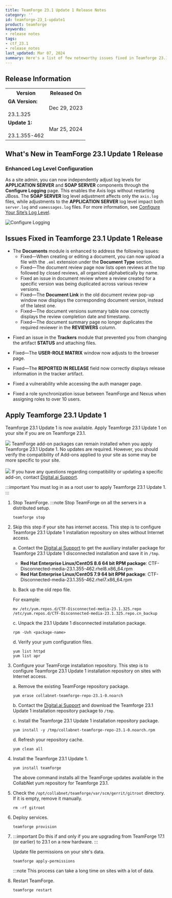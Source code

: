 ```yaml
---
title: TeamForge 23.1 Update 1 Release Notes
category: ''
id: teamforge-23_1-update1
product: teamforge
keywords: 
- release notes
tags: 
- ctf_23.1
- release_notes
last_updated: Mar 07, 2024
summary: Here's a list of few noteworthy issues fixed in Teamforge 23.1 Update 1 and the instructions to apply TeamForge 23.1 Update 1.
---
```


## Release Information

<table>
  <tr>
    <th>Version</th>
    <th>Released On</th>
  </tr>
  <tr>
    <td><b>GA Version:</b> <br></br>23.1.325</td>
    <td>Dec 29, 2023</td>
  </tr>
  <tr>
    <td><b>Update 1:</b> <br></br> 23.1.355-462</td>
    <td>Mar 25, 2024</td>
  </tr>
</table>

## What's New in TeamForge 23.1 Update 1 Release

<!-- See, https://forge.collab.net/sf/go/artf431989 -->
### Enhanced Log Level Configuration

As a site admin, you can now independently adjust log levels for **APPLICATION SERVER** and **SOAP SERVER** components through the **Configure Logging** page. This enables the Axis logs without restarting JBoss. The **SOAP SERVER** log level adjustment affects only the `axis.log` files, while adjustments to the **APPLICATION SERVER** log level impact both `server.log` and `vamessages.log` files. For more information, see [Configure Your Site’s Log Level](../logfiles#configure-your-sites-log-level).

![Configure Logging](/docs/assets/images/231-u1-soap-server.png)

## Issues Fixed in Teamforge 23.1 Update 1 Release
* The **Documents** module is enhanced to address the following issues:
   <!-- See, https://forge.collab.net/sf/go/artf424235 -->
   * Fixed—When creating or editing a document, you can now upload a file with the `.eml` extension under the **Document Type** section.
   <!-- See, https://forge.collab.net/sf/go/artf431822 -->
   * Fixed—The document review page now lists open reviews at the top followed by closed reviews, all organized alphabetically by name.
   <!-- See, https://forge.collab.net/sf/go/artf431878 -->
   * Fixed an issue in document review where a review created for a specific version was being duplicated across various review versions.
   <!-- See, https://forge.collab.net/sf/go/artf431820 -->
   * Fixed—The **Document Link** in the old document review pop-up window now displays the corresponding document version, instead of the latest one.
   <!-- See, https://forge.collab.net/sf/go/artf431829 -->
   * Fixed—The document versions summary table now correctly displays the review completion date and timestamp.
   <!-- See, https://forge.collab.net/sf/go/artf431821 -->
   * Fixed—The document summary page no longer duplicates the required reviewer in the **REVIEWERS** column.
<!-- See, https://forge.collab.net/sf/go/artf424288 -->
* Fixed an issue in the **Trackers** module that prevented you from changing the artifact **STATUS** and attaching files.
<!-- See, https://forge.collab.net/sf/go/artf431900 -->
* Fixed—The **USER-ROLE MATRIX** window now adjusts to the browser page.
<!-- See, https://forge.collab.net/sf/go/artf432095 -->
* Fixed—The **REPORTED IN RELEASE** field now correctly displays release information in the tracker artifact.
<!-- See, https://forge.collab.net/sf/go/artf432091 -->
* Fixed a vulnerability while accessing the auth manager page.
<!-- See, https://forge.collab.net/sf/go/artf432181 -->
* Fixed a role synchronization issue between TeamForge and Nexus when assigning roles to over 10 users.

## Apply Teamforge 23.1 Update 1

Teamforge 23.1 Update 1 is now available. Apply Teamforge 23.1 Update 1 on your site if you are on Teamforge 23.1.

![](/docs/assets/images/status-success-small.png) TeamForge add-on packages can remain installed when you apply Teamforge 23.1 Update 1. No updates are required. However, you should verify the compatibility of Add-ons applied to your site as some may be more specific to your site.<br></br>
![](/docs/assets/images/status-success-small.png) If you have any questions regarding compatibility or updating a specific add-on, contact [Digital.ai Support](https://support.digital.ai/).

:::important
You must log in as a root user to apply Teamforge 23.1 Update 1.
:::

1. Stop TeamForge.
   :::note
   Stop TeamForge on all the servers in a distributed setup.
   ```linux
   teamforge stop
   ````
2. Skip this step if your site has internet access. This step is to configure Teamforge 23.1 Update 1 installation repository on sites without Internet access.

   a. Contact the [Digital.ai Support](https://support.digital.ai/) to get the auxiliary installer package for Teamforge 23.1 Update 1 disconnected installation and save it in `/tmp`.
      * **Red Hat Enterprise Linux/CentOS 8.6 64 bit RPM package**: CTF-Disconnected-media-23.1.355-462.rhel8.x86_64.rpm
      * **Red Hat Enterprise Linux/CentOS 7.9 64 bit RPM package**: CTF-Disconnected-media-23.1.355-462.rhel7.x86_64.rpm

   b. Back up the old repo file.

      For example:

      ```linux
      mv /etc/yum.repos.d/CTF-Disconnected-media-23.1.325.repo /etc/yum.repos.d/CTF-Disconnected-media-23.1.325.repo.cn_backup
      ````

   c. Unpack the 23.1 Update 1 disconnected installation package.

      ```linux
      rpm -Uvh <package-name>
      ````

   d. Verify your yum configuration files.

      ```linux
      yum list httpd
      yum list apr
      ````

3. Configure your TeamForge installation repository. This step is to configure Teamforge 23.1 Update 1 installation repository on sites with Internet access.

   a. Remove the existing TeamForge repository package.

      ```linux
      yum erase collabnet-teamforge-repo-23.1-0.noarch
      ````

   b. Contact the [Digital.ai Support](https://support.digital.ai/) and download the Teamforge 23.1 Update 1 installation repository package to `/tmp`.

   c. Install the Teamforge 23.1 Update 1 installation repository package.

      ```linux
      yum install -y /tmp/collabnet-teamforge-repo-23.1-0.noarch.rpm
      ````

   d. Refresh your repository cache.

      ```linux
      yum clean all
      ````

4. Install the Teamforge 23.1 Update 1.

   ```linux
   yum install teamforge
   ````

   The above command installs all the TeamForge updates available in the CollabNet yum repository for Teamforge 23.1.

5. Check the `/opt/collabnet/teamforge/var/scm/gerrit/gitroot` directory. If it is empty, remove it manually.

   ```linux
   rm -rf gitroot
   ````

6. Deploy services.

   ```linux
   teamforge provision
   ````

7. :::important
   Do this if and only if you are upgrading from TeamForge 17.1 (or earlier) to 23.1 on a new hardware.
   :::

   Update file permissions on your site's data.

   ```linux 
   teamforge apply-permissions
   ````

   :::note
   This process can take a long time on sites with a lot of data.

8. Restart TeamForge.

   ```linux
   teamforge restart
   ````
